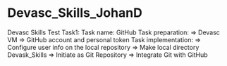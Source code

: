 # Devasc_Skills_JohanD
Devasc Skills Test
Task1:
  Task name: GitHub
  Task preparation: 
     => Devasc VM
     => GitHub account and personal token
  Task implementation:
     => Configure user info on the local repository
     => Make local directory Devask_Skills
     => Initiate as Git Repository
     => Integrate Git with GitHub 
